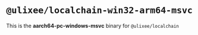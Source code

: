 # `@ulixee/localchain-win32-arm64-msvc`

This is the **aarch64-pc-windows-msvc** binary for `@ulixee/localchain`
